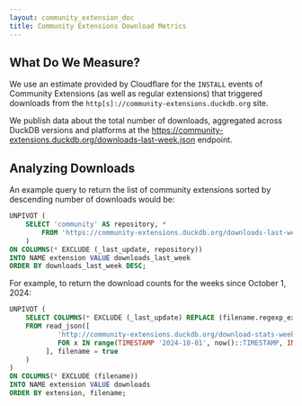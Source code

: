 ```yaml
---
layout: community_extension_doc
title: Community Extensions Download Metrics
---
```


## What Do We Measure?

We use an estimate provided by Cloudflare for the `INSTALL` events of Community Extensions (as well as regular extensions) that triggered downloads from the `http[s]://community-extensions.duckdb.org` site.

We publish data about the total number of downloads, aggregated across DuckDB versions and platforms at the <https://community-extensions.duckdb.org/downloads-last-week.json> endpoint.

## Analyzing Downloads

An example query to return the list of community extensions sorted by descending number of downloads would be:

```sql
UNPIVOT (
    SELECT 'community' AS repository, *
        FROM 'https://community-extensions.duckdb.org/downloads-last-week.json'
    )
ON COLUMNS(* EXCLUDE (_last_update, repository))
INTO NAME extension VALUE downloads_last_week
ORDER BY downloads_last_week DESC;
```

For example, to return the download counts for the weeks since October 1, 2024:

```sql
UNPIVOT (
    SELECT COLUMNS(* EXCLUDE (_last_update) REPLACE (filename.regexp_extract('/(\d+/\d+)\.json', 1) AS filename))
    FROM read_json([
            'http://community-extensions.duckdb.org/download-stats-weekly/' || strftime(x, '%Y/%W') || '.json'
            FOR x IN range(TIMESTAMP '2024-10-01', now()::TIMESTAMP, INTERVAL 1 WEEK)
         ], filename = true
    )
)
ON COLUMNS(* EXCLUDE (filename))
INTO NAME extension VALUE downloads
ORDER BY extension, filename;
```
